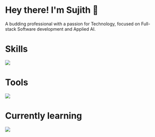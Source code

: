 <h1>Hey there! I'm Sujith 👋</h1>
A budding professional with a passion for Technology, focused on Full-stack Software development and Applied AI. 

<h1>Skills</h1>
<p>
  <a href="https://skillicons.dev">
    <img src="https://skillicons.dev/icons?i=javascript,python,java,typescript,react,angular" />
  </a>
</p>

<h1>Tools</h1>
<p>
  <a href="https://skillicons.dev">
    <img src="https://skillicons.dev/icons?i=postman,netlify" />
  </a>
</p>

<h1>Currently learning</h1>
<a href="https://skillicons.dev">
    <img src="https://skillicons.dev/icons?i=nodejs,spring,sklearn" />
  </a>

  
<!---
lambdaYouth/lambdaYouth is a ✨ special ✨ repository because its `README.md` (this file) appears on your GitHub profile.
You can click the Preview link to take a look at your changes.
--->
